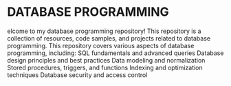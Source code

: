 # DATABASE PROGRAMMING
 elcome to my database programming repository! This repository is a collection of resources, code samples, and projects related to database programming. This repository covers various aspects of database programming, including:  SQL fundamentals and advanced queries Database design principles and best practices Data modeling and normalization Stored procedures, triggers, and functions Indexing and optimization techniques Database security and access control
